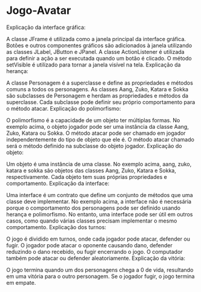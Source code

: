 # Jogo-Avatar

Explicação da interface gráfica:

A classe JFrame é utilizada como a janela principal da interface gráfica.
Botões e outros componentes gráficos são adicionados à janela utilizando as classes JLabel, JButton e JPanel.
A classe ActionListener é utilizada para definir a ação a ser executada quando um botão é clicado.
O método setVisible é utilizado para tornar a janela visível na tela.
Explicação da herança:

A classe Personagem é a superclasse e define as propriedades e métodos comuns a todos os personagens.
As classes Aang, Zuko, Katara e Sokka são subclasses de Personagem e herdam as propriedades e métodos da superclasse.
Cada subclasse pode definir seu próprio comportamento para o método atacar.
Explicação do polimorfismo:

O polimorfismo é a capacidade de um objeto ter múltiplas formas.
No exemplo acima, o objeto jogador pode ser uma instância da classe Aang, Zuko, Katara ou Sokka.
O método atacar pode ser chamado em jogador independentemente do tipo de objeto que ele é.
O método atacar chamado será o método definido na subclasse do objeto jogador.
Explicação do objeto:

Um objeto é uma instância de uma classe.
No exemplo acima, aang, zuko, katara e sokka são objetos das classes Aang, Zuko, Katara e Sokka, respectivamente.
Cada objeto tem suas próprias propriedades e comportamento.
Explicação da interface:

Uma interface é um contrato que define um conjunto de métodos que uma classe deve implementar.
No exemplo acima, a interface não é necessária porque o comportamento dos personagens pode ser definido usando herança e polimorfismo.
No entanto, uma interface pode ser útil em outros casos, como quando várias classes precisam implementar o mesmo comportamento.
Explicação dos turnos:

O jogo é dividido em turnos, onde cada jogador pode atacar, defender ou fugir.
O jogador pode atacar o oponente causando dano, defender reduzindo o dano recebido, ou fugir encerrando o jogo.
O computador também pode atacar ou defender aleatoriamente.
Explicação da vitória:

O jogo termina quando um dos personagens chega a 0 de vida, resultando em uma vitória para o outro personagem.
Se o jogador fugir, o jogo termina em empate.
